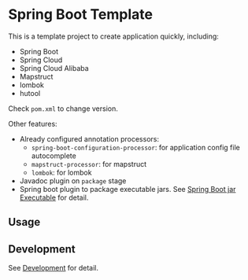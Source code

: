 # Spring Boot Template

This is a template project to create application quickly, including:
- Spring Boot
- Spring Cloud
- Spring Cloud Alibaba
- Mapstruct
- lombok
- hutool

Check `pom.xml` to change version.

Other features:

- Already configured annotation processors:
  - `spring-boot-configuration-processor`: for application config file autocomplete
  - `mapstruct-processor`: for mapstruct
  - `lombok`: for lombok
- Javadoc plugin on `package` stage
- Spring boot plugin to package executable jars. See [Spring Boot jar Executable](#spring-boot-jar-executable) for
  detail.

## Usage

## Development

See [Development](./development.md) for detail.

